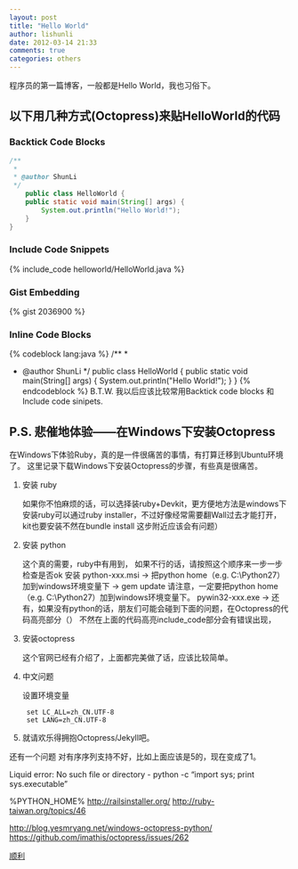 ```yaml
---
layout: post
title: "Hello World"
author: lishunli
date: 2012-03-14 21:33
comments: true
categories: others
---
```

程序员的第一篇博客，一般都是Hello World，我也习俗下。

## 以下用几种方式(Octopress)来贴HelloWorld的代码
### Backtick Code Blocks
``` java HelloWorld.java
/**
 *
 * @author ShunLi
 */
	public class HelloWorld {
	public static void main(String[] args) {
		System.out.println("Hello World!");
	}
}
```

### Include Code Snippets
{% include_code helloworld/HelloWorld.java %}

### Gist Embedding
{% gist 2036900 %}

### Inline Code Blocks
{% codeblock lang:java %}
/**
 *
 * @author ShunLi
 */
	public class HelloWorld {
	public static void main(String[] args) {
		System.out.println("Hello World!");
	}
}
{% endcodeblock %}
B.T.W. 我以后应该比较常用Backtick code blocks 和 Include code sinipets.

## P.S. 悲催地体验——在Windows下安装Octopress
在Windows下体验Ruby，真的是一件很痛苦的事情，有打算迁移到Ubuntu环境了。
这里记录下载Windows下安装Octopress的步骤，有些真是很痛苦。

1. 安装 ruby

	如果你不怕麻烦的话，可以选择装ruby+Devkit，更方便地方法是windows下安装ruby可以通过ruby installer，不过好像经常需要翻Wall过去才能打开， kit也要安装不然在bundle install 这步附近应该会有问题）

2. 安装 python

	这个真的需要，ruby中有用到，
	如果不行的话，请按照这个顺序来一步一步检查是否ok
	安装 python-xxx.msi -> 把python home（e.g. C:\Python27）加到windows环境变量下 -> gem update
	请注意，一定要把python home（e.g. C:\Python27）加到windows环境变量下。
	pywin32-xxx.exe ->
	还有，如果没有python的话，朋友们可能会碰到下面的问题，在Octopress的代码高亮部分（）
	不然在上面的代码高亮include_code部分会有错误出现，

3. 安装octopress
	
	这个官网已经有介绍了，上面都完美做了话，应该比较简单。

4. 中文问题

	设置环境变量

		set LC_ALL=zh_CN.UTF-8
		set LANG=zh_CN.UTF-8

5. 就请欢乐得拥抱Octopress/Jekyll吧。

还有一个问题
对有序序列支持不好，比如上面应该是5的，现在变成了1。

Liquid error: No such file or directory - python -c “import sys; print sys.executable”

%PYTHON_HOME%
http://railsinstaller.org/
http://ruby-taiwan.org/topics/46


http://blog.yesmryang.net/windows-octopress-python/
https://github.com/imathis/octopress/issues/262

[顺利](http://blogjava.net/lishunli)
